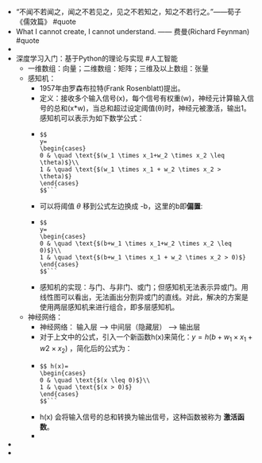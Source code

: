 - “不闻不若闻之，闻之不若见之，见之不若知之，知之不若行之。”——荀子《儒效篇》 #quote
- What I cannot create, I cannot understand. —— 费曼(Richard Feynman) #quote
-
- 深度学习入门：基于Python的理论与实现 #人工智能
	- 一维数组：向量；二维数组：矩阵；三维及以上数组：张量
	- 感知机：
		- 1957年由罗森布拉特(Frank Rosenblatt)提出。
		- 定义：接收多个输入信号(x)，每个信号有权重(w)，神经元计算输入信号的总和(x*w)，当总和超过设定阈值(θ)时，神经元被激活，输出1。感知机可以表示为如下数学公式：
		- ```
		  $$
		  y=
		  \begin{cases}
		  0 & \quad \text{$(w_1 \times x_1+w_2 \times x_2 \leq \theta)$}\\
		  1 & \quad \text{$(w_1 \times x_1 + w_2 \times x_2 > \theta)$}
		  \end{cases}
		  $$```
		- 可以将阈值 $\theta$ 移到公式左边换成 -b，这里的b即**偏置**:
		- ```
		  $$
		  y=
		  \begin{cases}
		  0 & \quad \text{$(b+w_1 \times x_1+w_2 \times x_2 \leq 0)$}\\
		  1 & \quad \text{$(b+w_1 \times x_1 + w_2 \times x_2 > 0)$}
		  \end{cases}
		  $$```
		- 感知机的实现：与门、与非门、或门；但感知机无法表示异或门。用线性图可以看出，无法画出分割异或门的直线。对此，解决的方案是使用两层感知机来进行组合，即多层感知机。
	- 神经网络：
		- 神经网络： 输入层 --> 中间层（隐藏层） --> 输出层
		- 对于上文中的公式，引入一个新函数h(x)来简化：$y=h(b+w_1 \times x_1 + w2 \times x_2)$ ，简化后的公式为：
		- ```
		  $$ h(x)=
		  \begin{cases}
		  0 & \quad \text{$(x \leq 0)$}\\
		  1 & \quad \text{$(x > 0)$}
		  \end{cases}
		  $$```
		- h(x) 会将输入信号的总和转换为输出信号，这种函数被称为 **激活函数**。
		-
-
-